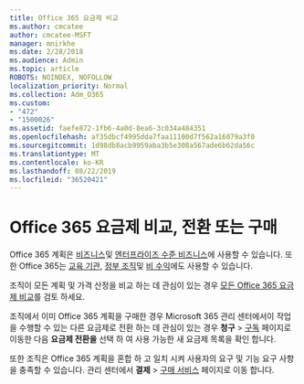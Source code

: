 ```yaml
---
title: Office 365 요금제 비교
ms.author: cmcatee
author: cmcatee-MSFT
manager: mnirkhe
ms.date: 2/28/2018
ms.audience: Admin
ms.topic: article
ROBOTS: NOINDEX, NOFOLLOW
localization_priority: Normal
ms.collection: Adm_O365
ms.custom:
- "472"
- "1500026"
ms.assetid: faefe872-1fb6-4a0d-8ea6-3c034a484351
ms.openlocfilehash: af35dbcf4995dda7faa11100d7f562a16079a3f0
ms.sourcegitcommit: 1d98db8acb9959aba3b5e308a567ade6b62da56c
ms.translationtype: MT
ms.contentlocale: ko-KR
ms.lasthandoff: 08/22/2019
ms.locfileid: "36520421"
---
```

# <a name="compare-switch-or-purchase-office-365-plans"></a>Office 365 요금제 비교, 전환 또는 구매
  
Office 365 계획은 [비즈니스](https://products.office.com/compare-all-microsoft-office-products?tab=2)및 [엔터프라이즈 수준 비즈니스](https://products.office.com/business/compare-more-office-365-for-business-plans)에 사용할 수 있습니다. 또한 Office 365는 [교육 기관](https://products.office.com/academic/compare-office-365-education-plans), [정부 조직](https://products.office.com/government/compare-office-365-government-plans)및 [비 수익](https://products.office.com/nonprofit/office-365-nonprofit-plans-and-pricing?tab=1)에도 사용할 수 있습니다.
  
조직이 모든 계획 및 가격 산정을 비교 하는 데 관심이 있는 경우 [모든 Office 365 요금제 비교](https://products.office.com/business/compare-more-office-365-for-business-plans)를 검토 하세요.
  
조직에서 이미 Office 365 계획을 구매한 경우 Microsoft 365 관리 센터에서이 작업을 수행할 수 있는 다른 요금제로 전환 하는 데 관심이 있는 경우 **청구** \> [구독](https://go.microsoft.com/fwlink/p/?linkid=842054) 페이지로 이동한 다음 **요금제 전환을** 선택 하 여 사용 가능한 새 요금제 목록을 확인 합니다.
  
또한 조직은 Office 365 계획을 혼합 하 고 일치 시켜 사용자의 요구 및 기능 요구 사항을 충족할 수 있습니다. 관리 센터에서 **결제** \> [구매 서비스](https://go.microsoft.com/fwlink/p/?linkid=868433) 페이지로 이동 합니다.